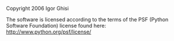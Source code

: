 Copyright 2006 Igor Ghisi

The software is licensed according to the terms of the PSF (Python Software Foundation) license found here: http://www.python.org/psf/license/